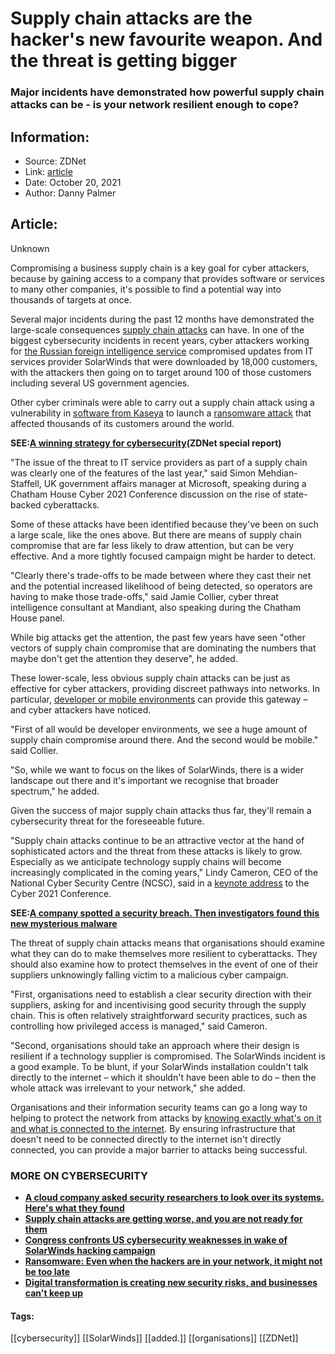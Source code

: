 # Supply chain attacks are the hacker's new favourite weapon. And the threat is getting bigger
### Major incidents have demonstrated how powerful supply chain attacks can be - is your network resilient enough to cope?

## Information:
+ Source: ZDNet
+ Link: [article](https://www.zdnet.com/article/supply-chain-attacks-are-the-hackers-new-favourite-weapon-and-the-threat-is-getting-bigger/)
+ Date: October 20, 2021
+ Author: Danny Palmer


## Article:
Unknown

Compromising a business supply chain is a key goal for cyber attackers, because by gaining access to a company that provides software or services to many other companies, it's possible to find a potential way into thousands of targets at once.

Several major incidents during the past 12 months have demonstrated the large-scale consequences [supply chain attacks](https://www.zdnet.com/article/cybersecurity-your-supply-chain-is-now-your-weakest-link/) can have. In one of the biggest cybersecurity incidents in recent years, cyber attackers working for [the Russian foreign intelligence service](https://www.zdnet.com/article/solarwinds-us-and-uk-blame-russian-intelligence-service-hackers-for-major-cyber-attack/) compromised updates from IT services provider SolarWinds that were downloaded by 18,000 customers, with the attackers then going on to target around 100 of those customers including several US government agencies.


Other cyber criminals were able to carry out a supply chain attack using a vulnerability in [software from Kaseya](https://www.zdnet.com/article/updated-kaseya-ransomware-attack-faq-what-we-know-now/) to launch a [ransomware attack](https://www.zdnet.com/article/ransomware-an-executive-guide-to-one-of-the-biggest-menaces-on-the-web/) that affected thousands of its customers around the world. 

**SEE:**[**A winning strategy for cybersecurity**](http://www.zdnet.com/topic/a-winning-strategy-for-cybersecurity/)**(ZDNet special report)**

"The issue of the threat to IT service providers as part of a supply chain was clearly one of the features of the last year," said Simon Mehdian-Staffell, UK government affairs manager at Microsoft, speaking during a Chatham House Cyber 2021 Conference discussion on the rise of state-backed cyberattacks.

Some of these attacks have been identified because they've been on such a large scale, like the ones above. But there are means of supply chain compromise that are far less likely to draw attention, but can be very effective. And a more tightly focused campaign might be harder to detect.  

"Clearly there's trade-offs to be made between where they cast their net and the potential increased likelihood of being detected, so operators are having to make those trade-offs," said Jamie Collier, cyber threat intelligence consultant at Mandiant, also speaking during the Chatham House panel. 






While big attacks get the attention, the past few years have seen "other vectors of supply chain compromise that are dominating the numbers that maybe don't get the attention they deserve", he added. 

These lower-scale, less obvious supply chain attacks can be just as effective for cyber attackers, providing discreet pathways into networks. In particular, [developer or mobile environments](https://www.zdnet.com/article/supply-chain-attacks-are-on-the-rise-check-your-software-build-pipeline-security/) can provide this gateway – and cyber attackers have noticed.  

"First of all would be developer environments, we see a huge amount of supply chain compromise around there. And the second would be mobile." said Collier. 

"So, while we want to focus on the likes of SolarWinds, there is a wider landscape out there and it's important we recognise that broader spectrum," he added. 

Given the success of major supply chain attacks thus far, they'll remain a cybersecurity threat for the foreseeable future. 


"Supply chain attacks continue to be an attractive vector at the hand of sophisticated actors and the threat from these attacks is likely to grow. Especially as we anticipate technology supply chains will become increasingly complicated in the coming years," Lindy Cameron, CEO of the National Cyber Security Centre (NCSC), said in a [keynote address](https://www.zdnet.com/article/ransomware-is-now-the-most-urgent-cyber-threat-to-business-but-most-firms-arent-ready-for-it/) to the Cyber 2021 Conference. 

**SEE:**[**A company spotted a security breach. Then investigators found this new mysterious malware**](https://www.zdnet.com/article/a-company-spotted-a-security-breach-then-investigators-found-this-new-mysterious-malware/)

The threat of supply chain attacks means that organisations should examine what they can do to make themselves more resilient to cyberattacks. They should also examine how to protect themselves in the event of one of their suppliers unknowingly falling victim to a malicious cyber campaign. 

"First, organisations need to establish a clear security direction with their suppliers, asking for and incentivising good security through the supply chain. This is often relatively straightforward security practices, such as controlling how privileged access is managed," said Cameron. 

"Second, organisations should take an approach where their design is resilient if a technology supplier is compromised. The SolarWinds incident is a good example. To be blunt, if your SolarWinds installation couldn't talk directly to the internet – which it shouldn't have been able to do – then the whole attack was irrelevant to your network," she added. 

Organisations and their information security teams can go a long way to helping to protect the network from attacks by [knowing exactly what's on it and what is connected to the internet](https://www.zdnet.com/article/the-key-to-stopping-cyberattacks-understanding-your-own-systems-before-the-hackers-strike/). By ensuring infrastructure that doesn't need to be connected directly to the internet isn't directly connected, you can provide a major barrier to attacks being successful.  

### **MORE ON CYBERSECURITY**

* [**A cloud company asked security researchers to look over its systems. Here's what they found**](https://www.zdnet.com/article/a-cloud-company-asked-security-researchers-to-look-over-its-development-systems-heres-what-they-found/)
* [**Supply chain attacks are getting worse, and you are not ready for them**](https://www.zdnet.com/article/supply-chain-attacks-are-getting-worse-and-you-are-not-ready-for-them/)
* [**Congress confronts US cybersecurity weaknesses in wake of SolarWinds hacking campaign**](https://www.cnet.com/tech/services-and-software/congress-confronts-us-cybersecurity-weaknesses-in-wake-of-solarwinds-hacking-campaign/)
* [**Ransomware: Even when the hackers are in your network, it might not be too late**](https://www.zdnet.com/article/ransomware-even-when-the-attackers-are-in-your-network-its-not-too-late-to-fight-back/)
* [**Digital transformation is creating new security risks, and businesses can't keep up**](https://www.zdnet.com/article/digital-transformation-is-creating-new-security-risks-and-businesses-cant-keep-up/)





#### Tags:
[[cybersecurity]] [[SolarWinds]] [[added.]] [[organisations]] [[ZDNet]]

